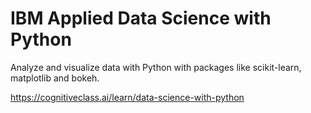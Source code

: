 # IBM Applied Data Science with Python

Analyze and visualize data with Python with packages like scikit-learn, matplotlib and bokeh.

https://cognitiveclass.ai/learn/data-science-with-python
